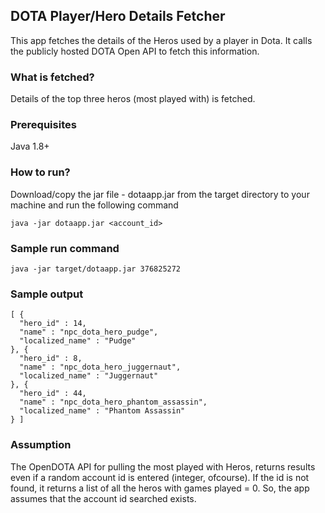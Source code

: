 ## DOTA Player/Hero Details Fetcher
This app fetches the details of the Heros used by a player in Dota. It calls the publicly hosted DOTA Open API to fetch this information.

### What is fetched?
Details of the top three heros (most played with) is fetched.

### Prerequisites
Java 1.8+

### How to run?
Download/copy the jar file - dotaapp.jar from the target directory to your machine and run the following command

```java -jar dotaapp.jar <account_id>```

### Sample run command

```java -jar target/dotaapp.jar 376825272```

### Sample output

```
[ {
  "hero_id" : 14,
  "name" : "npc_dota_hero_pudge",
  "localized_name" : "Pudge"
}, {
  "hero_id" : 8,
  "name" : "npc_dota_hero_juggernaut",
  "localized_name" : "Juggernaut"
}, {
  "hero_id" : 44,
  "name" : "npc_dota_hero_phantom_assassin",
  "localized_name" : "Phantom Assassin"
} ]

```

### Assumption
The OpenDOTA API for pulling the most played with Heros, returns results even if a random account id is entered (integer, ofcourse). If the id is not found, it returns a list of all the heros with games played = 0. So, the app assumes that the account id searched exists. 
